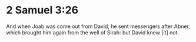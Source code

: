 # 2 Samuel 3:26

And when Joab was come out from David, he sent messengers after Abner, which brought him again from the well of Sirah: but David knew [it] not.